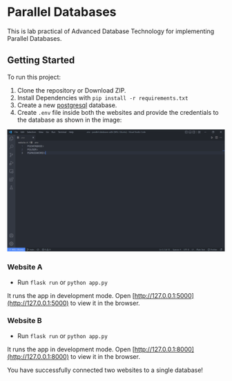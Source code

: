 # Parallel Databases

This is lab practical of Advanced Database Technology for implementing Parallel Databases.

## Getting Started

To run this project:

1. Clone the repository or Download ZIP.
2. Install Dependencies with `pip install -r requirements.txt`
3. Create a new [postgresql](https://www.postgresql.org/download/) database.
4. Create `.env` file inside both the websites and provide the credentials to the database as shown in the image:

![Alt text](images/.env.png?raw=true)

### Website A

* Run `flask run` or `python app.py`

It runs the app in development mode. Open [http://127.0.0.1:5000](http://127.0.0.1:5000) to view it in the browser.

### Website B

* Run `flask run` or `python app.py`

It runs the app in development mode. Open [http://127.0.0.1:8000](http://127.0.0.1:8000) to view it in the browser.

You have successfully connected two websites to a single database!
